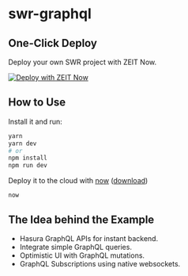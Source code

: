 # swr-graphql

## One-Click Deploy

Deploy your own SWR project with ZEIT Now.

[![Deploy with ZEIT Now](https://zeit.co/button)](https://zeit.co/new/project?template=https://github.com/praveenweb/swr-graphql/tree/master)

## How to Use

Install it and run:

```bash
yarn
yarn dev
# or
npm install
npm run dev
```

Deploy it to the cloud with [now](https://zeit.co/home) ([download](https://zeit.co/download))

```
now
```

## The Idea behind the Example

- Hasura GraphQL APIs for instant backend.
- Integrate simple GraphQL queries.
- Optimistic UI with GraphQL mutations.
- GraphQL Subscriptions using native websockets.

